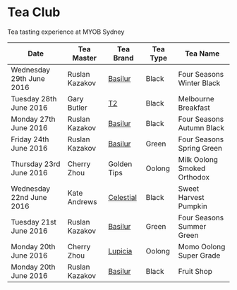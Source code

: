 # Tea Club 
Tea tasting experience at MYOB Sydney

| Date                     | Tea Master        | Tea Brand   | Tea Type | Tea Name                              |
|--------------------------|-------------------|-------------|----------|---------------------------------------|
| Wednesday 29th June 2016 | Ruslan Kazakov    | [Basilur]   | Black    | Four Seasons Winter Black             |
| Tuesday 28th June 2016   | Gary Butler       | [T2]        | Black    | Melbourne Breakfast                   |
| Monday 27th June 2016    | Ruslan Kazakov    | [Basilur]   | Black    | Four Seasons Autumn Black             |
| Friday 24th June 2016    | Ruslan Kazakov    | [Basilur]   | Green    | Four Seasons Spring Green             |
| Thursday 23rd June 2016  | Cherry Zhou       | Golden Tips | Oolong   | Milk Oolong Smoked Orthodox           |
| Wednesday 22nd June 2016 | Kate Andrews      | [Celestial] | Black    | Sweet Harvest Pumpkin                 |
| Tuesday 21st June 2016   | Ruslan Kazakov    | [Basilur]   | Green    | Four Seasons Summer Green             |
| Monday 20th June 2016    | Cherry Zhou       | [Lupicia]   | Oolong   | Momo Oolong Super Grade               |
| Monday 20th June 2016    | Ruslan Kazakov    | [Basilur]   | Black    | Fruit Shop                            |

[Basilur]: http://www.basilurtea.com
[Celestial]: http://www.celestialseasonings.com
[T2]: http://www.t2tea.com
[Lupicia]: http://www.lupicia.com.au
